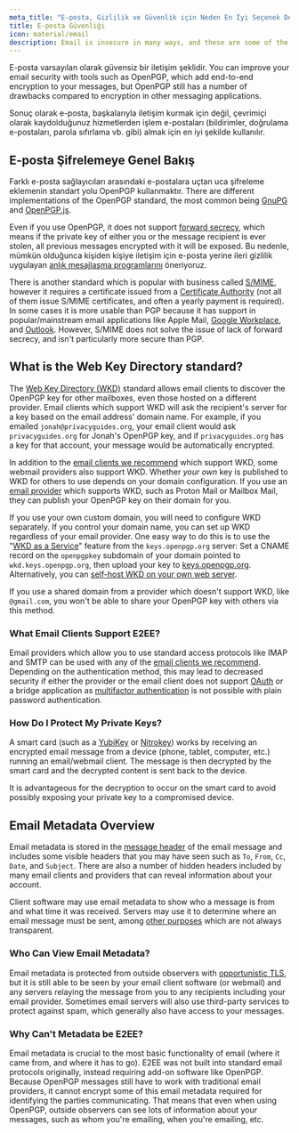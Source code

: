 ```yaml
---
meta_title: "E-posta, Gizlilik ve Güvenlik için Neden En İyi Seçenek Değildir - Privacy Guides"
title: E-posta Güvenliği
icon: material/email
description: Email is insecure in many ways, and these are some of the reasons it isn't our top choice for secure communications.
---
```


E-posta varsayılan olarak güvensiz bir iletişim şeklidir. You can improve your email security with tools such as OpenPGP, which add end-to-end encryption to your messages, but OpenPGP still has a number of drawbacks compared to encryption in other messaging applications.

Sonuç olarak e-posta, başkalarıyla iletişim kurmak için değil, çevrimiçi olarak kaydolduğunuz hizmetlerden işlem e-postaları (bildirimler, doğrulama e-postaları, parola sıfırlama vb. gibi) almak için en iyi şekilde kullanılır.

## E-posta Şifrelemeye Genel Bakış

Farklı e-posta sağlayıcıları arasındaki e-postalara uçtan uca şifreleme eklemenin standart yolu OpenPGP kullanmaktır. There are different implementations of the OpenPGP standard, the most common being [GnuPG](../encryption.md#gnu-privacy-guard) and [OpenPGP.js](https://openpgpjs.org).

Even if you use OpenPGP, it does not support [forward secrecy](https://en.wikipedia.org/wiki/Forward_secrecy), which means if the private key of either you or the message recipient is ever stolen, all previous messages encrypted with it will be exposed. Bu nedenle, mümkün olduğunca kişiden kişiye iletişim için e-posta yerine ileri gizlilik uygulayan [anlık mesajlaşma programlarını](../real-time-communication.md) öneriyoruz.

There is another standard which is popular with business called [S/MIME](https://en.wikipedia.org/wiki/S/MIME), however it requires a certificate issued from a [Certificate Authority](https://en.wikipedia.org/wiki/Certificate_authority) (not all of them issue S/MIME certificates, and often a yearly payment is required). In some cases it is more usable than PGP because it has support in popular/mainstream email applications like Apple Mail, [Google Workplace](https://support.google.com/a/topic/9061730), and [Outlook](https://support.office.com/article/encrypt-messages-by-using-s-mime-in-outlook-on-the-web-878c79fc-7088-4b39-966f-14512658f480). However, S/MIME does not solve the issue of lack of forward secrecy, and isn't particularly more secure than PGP.

## What is the Web Key Directory standard?

The [Web Key Directory (WKD)](https://wiki.gnupg.org/WKD) standard allows email clients to discover the OpenPGP key for other mailboxes, even those hosted on a different provider. Email clients which support WKD will ask the recipient's server for a key based on the email address' domain name. For example, if you emailed `jonah@privacyguides.org`, your email client would ask `privacyguides.org` for Jonah's OpenPGP key, and if `privacyguides.org` has a key for that account, your message would be automatically encrypted.

In addition to the [email clients we recommend](../email-clients.md) which support WKD, some webmail providers also support WKD. Whether *your own* key is published to WKD for others to use depends on your domain configuration. If you use an [email provider](../email.md#openpgp-compatible-services) which supports WKD, such as Proton Mail or Mailbox Mail, they can publish your OpenPGP key on their domain for you.

If you use your own custom domain, you will need to configure WKD separately. If you control your domain name, you can set up WKD regardless of your email provider. One easy way to do this is to use the "[WKD as a Service](https://keys.openpgp.org/about/usage#wkd-as-a-service)" feature from the `keys.openpgp.org` server: Set a CNAME record on the `openpgpkey` subdomain of your domain pointed to `wkd.keys.openpgp.org`, then upload your key to [keys.openpgp.org](https://keys.openpgp.org). Alternatively, you can [self-host WKD on your own web server](https://wiki.gnupg.org/WKDHosting).

If you use a shared domain from a provider which doesn't support WKD, like `@gmail.com`, you won't be able to share your OpenPGP key with others via this method.

### What Email Clients Support E2EE?

Email providers which allow you to use standard access protocols like IMAP and SMTP can be used with any of the [email clients we recommend](../email-clients.md). Depending on the authentication method, this may lead to decreased security if either the provider or the email client does not support [OAuth](account-creation.md#sign-in-with-oauth) or a bridge application as [multifactor authentication](multi-factor-authentication.md) is not possible with plain password authentication.

### How Do I Protect My Private Keys?

A smart card (such as a [YubiKey](https://support.yubico.com/hc/articles/360013790259-Using-Your-YubiKey-with-OpenPGP) or [Nitrokey](../security-keys.md#nitrokey)) works by receiving an encrypted email message from a device (phone, tablet, computer, etc.) running an email/webmail client. The message is then decrypted by the smart card and the decrypted content is sent back to the device.

It is advantageous for the decryption to occur on the smart card to avoid possibly exposing your private key to a compromised device.

## Email Metadata Overview

Email metadata is stored in the [message header](https://en.wikipedia.org/wiki/Email#Message_header) of the email message and includes some visible headers that you may have seen such as `To`, `From`, `Cc`, `Date`, and `Subject`. There are also a number of hidden headers included by many email clients and providers that can reveal information about your account.

Client software may use email metadata to show who a message is from and what time it was received. Servers may use it to determine where an email message must be sent, among [other purposes](https://en.wikipedia.org/wiki/Email#Message_header) which are not always transparent.

### Who Can View Email Metadata?

Email metadata is protected from outside observers with [opportunistic TLS](https://en.wikipedia.org/wiki/Opportunistic_TLS), but it is still able to be seen by your email client software (or webmail) and any servers relaying the message from you to any recipients including your email provider. Sometimes email servers will also use third-party services to protect against spam, which generally also have access to your messages.

### Why Can't Metadata be E2EE?

Email metadata is crucial to the most basic functionality of email (where it came from, and where it has to go). E2EE was not built into standard email protocols originally, instead requiring add-on software like OpenPGP. Because OpenPGP messages still have to work with traditional email providers, it cannot encrypt some of this email metadata required for identifying the parties communicating. That means that even when using OpenPGP, outside observers can see lots of information about your messages, such as whom you're emailing, when you're emailing, etc.
